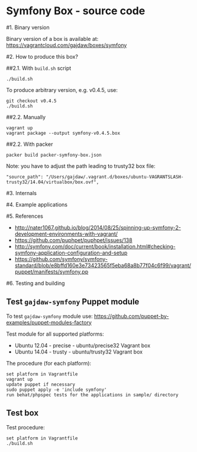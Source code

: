 Symfony Box - source code
=========================

#1. Binary version

Binary version of a box is available at:
https://vagrantcloud.com/gajdaw/boxes/symfony

#2. How to produce this box?

##2.1. With `build.sh` script

    ./build.sh

To produce arbitrary version, e.g. v0.4.5, use:

    git checkout v0.4.5
    ./build.sh

##2.2. Manually

    vagrant up
    vagrant package --output symfony-v0.4.5.box

##2.2. With packer

    packer build packer-symfony-box.json

Note: you have to adjust the path leading to trusty32 box file:

    "source_path": "/Users/gajdaw/.vagrant.d/boxes/ubuntu-VAGRANTSLASH-trusty32/14.04/virtualbox/box.ovf",

#3. Internals

#4. Example applications

#5. References

* http://nater1067.github.io/blog/2014/08/25/spinning-up-symfony-2-development-environments-with-vagrant/
* https://github.com/puphpet/puphpet/issues/138
* http://symfony.com/doc/current/book/installation.html#checking-symfony-application-configuration-and-setup
* https://github.com/symfony/symfony-standard/blob/e8bffd160e3e73423565f5eba68a8b77f04c6f99/vagrant/puppet/manifests/symfony.pp

#6. Testing and building

## Test `gajdaw-symfony` Puppet module

To test `gajdaw-symfony` module use:
https://github.com/puppet-by-examples/puppet-modules-factory

Test module for all supported platforms:

* Ubuntu 12.04 - precise - ubuntu/precise32 Vagrant box
* Ubuntu 14.04 - trusty - ubuntu/trusty32 Vagrant box

The procedure (for each platform):

    set platform in Vagrantfile
    vagrant up
    update puppet if necessary
    sudo puppet apply -e 'include symfony'
    run behat/phpspec tests for the applications in sample/ directory

## Test box

Test procedure:

    set platform in Vagrantfile
    ./build.sh
